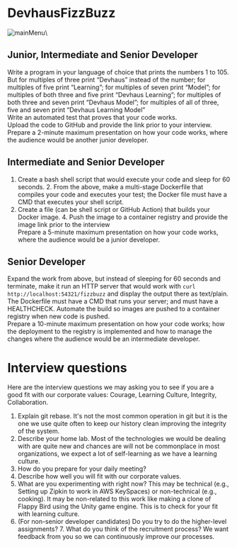 # DevhausFizzBuzz
![mainMenu](https://github.com/Erikkre/DevhausInterview_DockerFizzBuzz/blob/main/res/readmeImages/instructions.png)\

## Junior, Intermediate and Senior Developer  
Write a program in your language of choice that prints the numbers 1 to 105. But for multiples of three  print “Devhaus” instead of the number; for multiples of five print “Learning”; for multiples of seven print  “Model”; for multiples of both three and five print “Devhaus Learning”; for multiples of both three and  seven print “Devhaus Model”; for multiples of all of three, five and seven print “Devhaus Learning  Model”  
Write an automated test that proves that your code works.  
Upload the code to GitHub and provide the link prior to your interview.  
Prepare a 2-minute maximum presentation on how your code works, where the audience would be  another junior developer.  

## Intermediate and Senior Developer  
1. Create a bash shell script that would execute your code and sleep for 60 seconds.  2. From the above, make a multi-stage Dockerfile that compiles your code and executes your test;  the Docker file must have a CMD that executes your shell script.  
3. Create a file (can be shell script or GitHub Action) that builds your Docker image.  4. Push the image to a container registry and provide the image link prior to the interview  
Prepare a 5-minute maximum presentation on how your code works, where the audience would be a  junior developer.  
## Senior Developer  
Expand the work from above, but instead of sleeping for 60 seconds and terminate, make it run an HTTP  server that would work with `curl http://localhost:54321/fizzbuzz` and display the output there as  text/plain.  
The Dockerfile must have a CMD that runs your server; and must have a HEALTHCHECK.  Automate the build so images are pushed to a container registry when new code is pushed.  
Prepare a 10-minute maximum presentation on how your code works; how the deployment to the  registry is implemented and how to manage the changes where the audience would be an intermediate  developer. 


# Interview questions  
Here are the interview questions we may asking you to see if you are a good fit with our corporate  values: Courage, Learning Culture, Integrity, Collaboration.  
1. Explain git rebase. It's not the most common operation in git but it is the one we use quite  often to keep our history clean improving the integrity of the system.  
2. Describe your home lab. Most of the technologies we would be dealing with are quite new and  chances are will not be commonplace in most organizations, we expect a lot of self-learning as  we have a learning culture.  
3. How do you prepare for your daily meeting? 
4. Describe how well you will fit with our corporate values. 
5. What are you experimenting with right now? This may be technical (e.g., Setting up Zipkin to  work in AWS KeySpaces) or non-technical (e.g., cooking). It may be non-related to this work like  making a clone of Flappy Bird using the Unity game engine. This is to check for your fit with  learning culture.  
6. (For non-senior developer candidates) Do you try to do the higher-level assignments? 7. What do you think of the recruitment process? We want feedback from you so we can  continuously improve our processes. 
